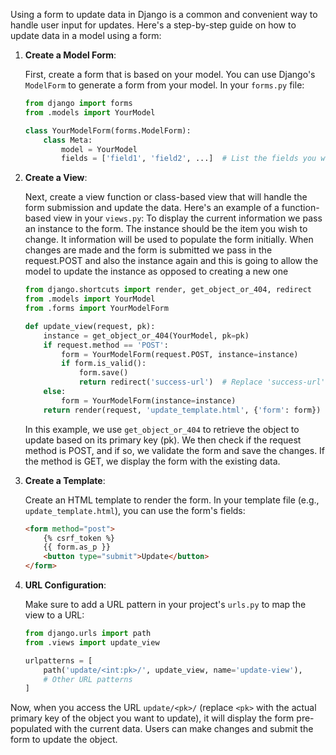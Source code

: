Using a form to update data in Django is a common and convenient way to handle user input for updates. Here's a step-by-step guide on how to update data in a model using a form:

1. **Create a Model Form**:

   First, create a form that is based on your model. You can use Django's `ModelForm` to generate a form from your model. In your `forms.py` file:

   ```python
   from django import forms
   from .models import YourModel

   class YourModelForm(forms.ModelForm):
       class Meta:
           model = YourModel
           fields = ['field1', 'field2', ...]  # List the fields you want to update
   ```

2. **Create a View**:

   Next, create a view function or class-based view that will handle the form submission and update the data. Here's an example of a function-based view in your `views.py`:
   To display the current information we pass an instance to the form. The instance should be the item you wish to change. It information will be used to populate the form initially.
   When changes are made and the form is submitted we pass in the request.POST and also the instance again and this is going to allow the model to update the instance as opposed to creating a new one

   ```python
   from django.shortcuts import render, get_object_or_404, redirect
   from .models import YourModel
   from .forms import YourModelForm

   def update_view(request, pk):
       instance = get_object_or_404(YourModel, pk=pk)
       if request.method == 'POST':
           form = YourModelForm(request.POST, instance=instance)
           if form.is_valid():
               form.save()
               return redirect('success-url')  # Replace 'success-url' with your desired URL
       else:
           form = YourModelForm(instance=instance)
       return render(request, 'update_template.html', {'form': form})
   ```

   In this example, we use `get_object_or_404` to retrieve the object to update based on its primary key (pk).
   We then check if the request method is POST, and if so, we validate the form and save the changes.
   If the method is GET, we display the form with the existing data.

4. **Create a Template**:

   Create an HTML template to render the form. In your template file (e.g., `update_template.html`), you can use the form's fields:

   ```html
   <form method="post">
       {% csrf_token %}
       {{ form.as_p }}
       <button type="submit">Update</button>
   </form>
   ```

5. **URL Configuration**:

   Make sure to add a URL pattern in your project's `urls.py` to map the view to a URL:

   ```python
   from django.urls import path
   from .views import update_view

   urlpatterns = [
       path('update/<int:pk>/', update_view, name='update-view'),
       # Other URL patterns
   ]
   ```

Now, when you access the URL `update/<pk>/` (replace `<pk>` with the actual primary key of the object you want to update), it will display the form pre-populated with the current data.
Users can make changes and submit the form to update the object.
